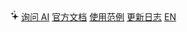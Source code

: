 <body>
  <nav>
    <a id="ask-ai"
      data-endpoint="https://9b767964ir.us.aircode.run/ask"
      href="###"
      data-predefined-questions="
        我应该怎么使用 spritejs？
        如何用 spritejs 来画一个圆？
        我怎么才能将 spritejs 运行在 web worker 里？
        如何用 spritejs 绘制 3D 物体？
      "
      ><svg class="icon" viewBox="0 0 12 14" fill="currentColor" style="height:1rem;margin-right:.2rem"><path fill-rule="evenodd" clip-rule="evenodd" d="M6.61655 13.3474C6.69072 13.3474 6.75047 13.3232 6.7958 13.2749C6.84525 13.2306 6.87616 13.1721 6.88852 13.0996C6.97094 12.4628 7.0616 11.9269 7.1605 11.4916C7.26352 11.0564 7.39951 10.6997 7.56847 10.4216C7.73742 10.1435 7.96202 9.92194 8.24223 9.75671C8.52245 9.59147 8.88099 9.46454 9.31782 9.37581C9.7587 9.28313 10.2986 9.20257 10.9373 9.13407C11.0156 9.12598 11.0774 9.09776 11.1227 9.04939C11.1722 9.00103 11.1969 8.94061 11.1969 8.86806C11.1969 8.79552 11.1722 8.7351 11.1227 8.68674C11.0774 8.63837 11.0156 8.61015 10.9373 8.60206C10.2986 8.53356 9.7587 8.45498 9.31782 8.36634C8.88099 8.27366 8.52245 8.1447 8.24223 7.97946C7.96202 7.81424 7.73742 7.59259 7.56847 7.31452C7.39951 7.03646 7.26352 6.6798 7.1605 6.24456C7.0616 5.80932 6.97094 5.27132 6.88852 4.63056C6.87616 4.56205 6.84525 4.50563 6.7958 4.4613C6.75047 4.41293 6.69072 4.38876 6.61655 4.38876C6.54237 4.38876 6.48056 4.41293 6.4311 4.4613C6.38578 4.50563 6.35693 4.56205 6.34456 4.63056C6.26627 5.27132 6.17561 5.80932 6.07259 6.24456C5.97369 6.6798 5.8377 7.03646 5.66462 7.31452C5.49566 7.59259 5.27108 7.81424 4.99086 7.97946C4.71064 8.1447 4.35212 8.27366 3.91531 8.36634C3.4785 8.45498 2.93866 8.53356 2.2958 8.60206C2.21751 8.61015 2.15363 8.63837 2.10418 8.68674C2.05473 8.7351 2.03001 8.79552 2.03001 8.86806C2.03001 8.94061 2.05473 9.00103 2.10418 9.04939C2.15363 9.09776 2.21751 9.12598 2.2958 9.13407C2.93454 9.21462 3.47231 9.30533 3.90913 9.4061C4.34594 9.50283 4.70239 9.63175 4.97849 9.79294C5.25871 9.95413 5.48331 10.1718 5.65226 10.4458C5.82122 10.7158 5.95721 11.0664 6.06023 11.4976C6.16325 11.9288 6.25802 12.4628 6.34456 13.0996C6.35693 13.1721 6.38578 13.2306 6.4311 13.2749C6.48056 13.3232 6.54237 13.3474 6.61655 13.3474ZM2.65431 7.00622C2.70377 7.00622 2.74498 6.9901 2.77795 6.95787C2.81091 6.92563 2.82945 6.88734 2.83358 6.84301C2.88714 6.46016 2.94072 6.16396 2.99429 5.9544C3.04786 5.74081 3.13234 5.58163 3.24773 5.47685C3.36311 5.36804 3.53412 5.28341 3.76078 5.22296C3.98742 5.16251 4.30267 5.094 4.70652 5.01744C4.81366 5.00131 4.86723 4.94287 4.86723 4.84212C4.86723 4.79377 4.85074 4.75548 4.81778 4.72727C4.78893 4.69503 4.75185 4.67489 4.70652 4.66682C4.30267 4.6104 3.98536 4.556 3.7546 4.50361C3.52794 4.44719 3.35693 4.36458 3.24155 4.25576C3.13028 4.14293 3.04786 3.9777 2.99429 3.76008C2.94072 3.53843 2.88714 3.23417 2.83358 2.84729C2.82122 2.73848 2.76146 2.68408 2.65431 2.68408C2.54717 2.68408 2.48536 2.7405 2.46888 2.85334C2.42355 3.23215 2.3741 3.52836 2.32053 3.74195C2.26696 3.95553 2.18248 4.11673 2.06709 4.22554C1.95171 4.33032 1.77863 4.41293 1.54786 4.47339C1.32121 4.52981 1.00597 4.59428 0.602121 4.66682C0.494978 4.68698 0.441406 4.74541 0.441406 4.84212C0.441406 4.94287 0.503219 5.00131 0.626846 5.01744C1.02245 5.08594 1.33357 5.14841 1.56023 5.20483C1.791 5.26125 1.96201 5.34386 2.07328 5.45267C2.18454 5.56148 2.26696 5.72469 2.32053 5.94231C2.3741 6.1559 2.42355 6.45412 2.46888 6.83697C2.48536 6.9498 2.54717 7.00622 2.65431 7.00622ZM5.49773 3.08909C5.56366 3.08909 5.60487 3.05281 5.62135 2.98028C5.67493 2.67803 5.72643 2.45638 5.77589 2.31533C5.82534 2.17025 5.92217 2.06749 6.0664 2.00704C6.21064 1.94659 6.45377 1.88815 6.7958 1.83173C6.86998 1.81561 6.90707 1.77531 6.90707 1.71084C6.90707 1.6383 6.86998 1.598 6.7958 1.58993C6.45377 1.52949 6.21064 1.47105 6.0664 1.41463C5.92217 1.35418 5.82534 1.25343 5.77589 1.11238C5.72643 0.967306 5.67493 0.741626 5.62135 0.435348C5.60487 0.362808 5.56366 0.326538 5.49773 0.326538C5.42355 0.326538 5.38234 0.362808 5.3741 0.435348C5.31641 0.741626 5.26283 0.967306 5.21338 1.11238C5.16806 1.25343 5.07121 1.35418 4.92286 1.41463C4.77863 1.47105 4.5355 1.52949 4.19347 1.58993C4.11929 1.598 4.0822 1.6383 4.0822 1.71084C4.0822 1.77531 4.11929 1.81561 4.19347 1.83173C4.5355 1.88815 4.77863 1.94659 4.92286 2.00704C5.07121 2.06749 5.16806 2.17025 5.21338 2.31533C5.26283 2.45638 5.31641 2.67803 5.3741 2.98028C5.38234 3.05281 5.42355 3.08909 5.49773 3.08909Z"></path></svg>询问 AI</a>
    <a href="#/zh-cn/index">官方文档</a>
    <a href="https://www.jcode.pub/?spritejs" target="_blank">使用范例</a>
    <a href="#/zh-cn/changelog" target="_blank">更新日志</a>
    <a href="#/en/index">EN</a>
  </nav>
</body>